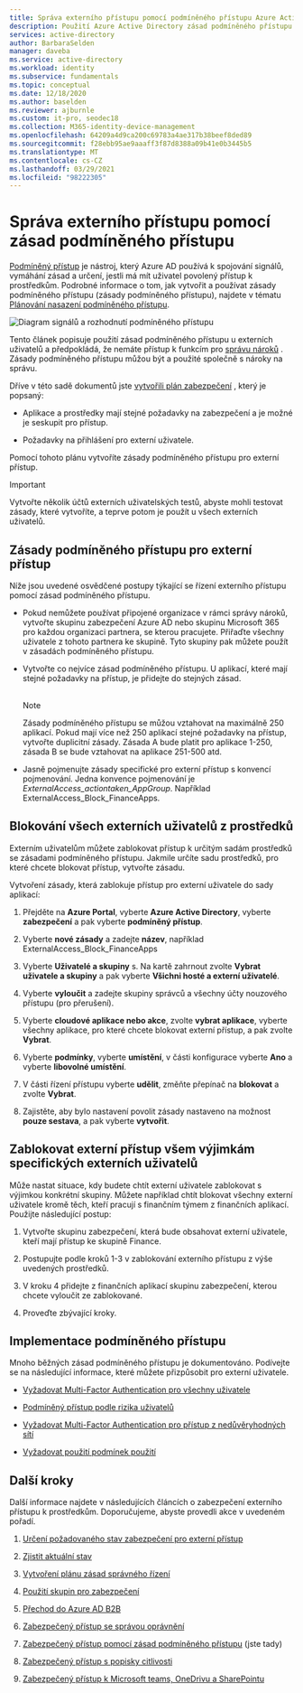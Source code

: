 ```yaml
---
title: Správa externího přístupu pomocí podmíněného přístupu Azure Active Directory
description: Použití Azure Active Directory zásad podmíněného přístupu k zabezpečení externího přístupu k prostředkům.
services: active-directory
author: BarbaraSelden
manager: daveba
ms.service: active-directory
ms.workload: identity
ms.subservice: fundamentals
ms.topic: conceptual
ms.date: 12/18/2020
ms.author: baselden
ms.reviewer: ajburnle
ms.custom: it-pro, seodec18
ms.collection: M365-identity-device-management
ms.openlocfilehash: 64209a4d9ca200c69783a4ae317b38beef8ded89
ms.sourcegitcommit: f28ebb95ae9aaaff3f87d8388a09b41e0b3445b5
ms.translationtype: MT
ms.contentlocale: cs-CZ
ms.lasthandoff: 03/29/2021
ms.locfileid: "98222305"
---
```

# <a name="manage-external-access-with-conditional-access-policies"></a>Správa externího přístupu pomocí zásad podmíněného přístupu 

[Podmíněný přístup](../conditional-access/overview.md) je nástroj, který Azure AD používá k spojování signálů, vymáhání zásad a určení, jestli má mít uživatel povolený přístup k prostředkům. Podrobné informace o tom, jak vytvořit a používat zásady podmíněného přístupu (zásady podmíněného přístupu), najdete v tématu [Plánování nasazení podmíněného přístupu](../conditional-access/plan-conditional-access.md). 

![Diagram signálů a rozhodnutí podmíněného přístupu](media/secure-external-access//7-conditional-access-signals.png)



Tento článek popisuje použití zásad podmíněného přístupu u externích uživatelů a předpokládá, že nemáte přístup k funkcím pro [správu nároků](../governance/entitlement-management-overview.md) . Zásady podmíněného přístupu můžou být a použité společně s nároky na správu.

Dříve v této sadě dokumentů jste [vytvořili plán zabezpečení](3-secure-access-plan.md) , který je popsaný:

* Aplikace a prostředky mají stejné požadavky na zabezpečení a je možné je seskupit pro přístup.

* Požadavky na přihlášení pro externí uživatele.

Pomocí tohoto plánu vytvoříte zásady podmíněného přístupu pro externí přístup. 

> [!IMPORTANT]
> Vytvořte několik účtů externích uživatelských testů, abyste mohli testovat zásady, které vytvoříte, a teprve potom je použít u všech externích uživatelů.

## <a name="conditional-access-policies-for-external-access"></a>Zásady podmíněného přístupu pro externí přístup

Níže jsou uvedené osvědčené postupy týkající se řízení externího přístupu pomocí zásad podmíněného přístupu.

* Pokud nemůžete používat připojené organizace v rámci správy nároků, vytvořte skupinu zabezpečení Azure AD nebo skupinu Microsoft 365 pro každou organizaci partnera, se kterou pracujete. Přiřaďte všechny uživatele z tohoto partnera ke skupině. Tyto skupiny pak můžete použít v zásadách podmíněného přístupu.

* Vytvořte co nejvíce zásad podmíněného přístupu. U aplikací, které mají stejné požadavky na přístup, je přidejte do stejných zásad.  
‎ 
   > [!NOTE]
   > Zásady podmíněného přístupu se můžou vztahovat na maximálně 250 aplikací. Pokud mají více než 250 aplikací stejné požadavky na přístup, vytvořte duplicitní zásady. Zásada A bude platit pro aplikace 1-250, zásada B se bude vztahovat na aplikace 251-500 atd.

* Jasně pojmenujte zásady specifické pro externí přístup s konvencí pojmenování. Jedna konvence pojmenování je *ExternalAccess_actiontaken_AppGroup*. Například ExternalAccess_Block_FinanceApps.

## <a name="block-all-external-users-from-resources"></a>Blokování všech externích uživatelů z prostředků

Externím uživatelům můžete zablokovat přístup k určitým sadám prostředků se zásadami podmíněného přístupu. Jakmile určíte sadu prostředků, pro které chcete blokovat přístup, vytvořte zásadu.

Vytvoření zásady, která zablokuje přístup pro externí uživatele do sady aplikací:

1. Přejděte na **Azure Portal**, vyberte **Azure Active Directory**, vyberte **zabezpečení** a pak vyberte **podmíněný přístup**.

2. Vyberte **nové zásady** a zadejte **název**, například ExternalAccess_Block_FinanceApps

3. Vyberte **Uživatelé a skupiny** s. Na kartě zahrnout zvolte **Vybrat uživatele a skupiny** a pak vyberte **Všichni hosté a externí uživatelé**. 

4. Vyberte **vyloučit** a zadejte skupiny správců a všechny účty nouzového přístupu (pro přerušení).

5. Vyberte **cloudové aplikace nebo akce**, zvolte **vybrat aplikace**, vyberte všechny aplikace, pro které chcete blokovat externí přístup, a pak zvolte **Vybrat**.

6. Vyberte **podmínky**, vyberte **umístění**, v části konfigurace vyberte **Ano** a vyberte **libovolné umístění**.

7. V části řízení přístupu vyberte **udělit**, změňte přepínač na **blokovat** a zvolte **Vybrat**.

8. Zajistěte, aby bylo nastavení povolit zásady nastaveno na možnost **pouze sestava**, a pak vyberte **vytvořit**.

## <a name="block-external-access-to-all-except-specific-external-users"></a>Zablokovat externí přístup všem výjimkám specifických externích uživatelů

Může nastat situace, kdy budete chtít externí uživatele zablokovat s výjimkou konkrétní skupiny. Můžete například chtít blokovat všechny externí uživatele kromě těch, kteří pracují s finančním týmem z finančních aplikací. Použijte následující postup:

1. Vytvořte skupinu zabezpečení, která bude obsahovat externí uživatele, kteří mají přístup ke skupině Finance.

2. Postupujte podle kroků 1-3 v zablokování externího přístupu z výše uvedených prostředků.

3. V kroku 4 přidejte z finančních aplikací skupinu zabezpečení, kterou chcete vyloučit ze zablokované.

4. Proveďte zbývající kroky.

## <a name="implement-conditional-access"></a>Implementace podmíněného přístupu

Mnoho běžných zásad podmíněného přístupu je dokumentováno. Podívejte se na následující informace, které můžete přizpůsobit pro externí uživatele.

* [Vyžadovat Multi-Factor Authentication pro všechny uživatele](../conditional-access/howto-conditional-access-policy-all-users-mfa.md)

* [Podmíněný přístup podle rizika uživatelů](../conditional-access/howto-conditional-access-policy-risk-user.md)

* [Vyžadovat Multi-Factor Authentication pro přístup z nedůvěryhodných sítí](../conditional-access/untrusted-networks.md) 

* [Vyžadovat použití podmínek použití](../conditional-access/terms-of-use.md)

## <a name="next-steps"></a>Další kroky

Další informace najdete v následujících článcích o zabezpečení externího přístupu k prostředkům. Doporučujeme, abyste provedli akce v uvedeném pořadí.

1. [Určení požadovaného stav zabezpečení pro externí přístup](1-secure-access-posture.md)

2. [Zjistit aktuální stav](2-secure-access-current-state.md)

3. [Vytvoření plánu zásad správného řízení](3-secure-access-plan.md)

4. [Použití skupin pro zabezpečení](4-secure-access-groups.md)

5. [Přechod do Azure AD B2B](5-secure-access-b2b.md)

6. [Zabezpečený přístup se správou oprávnění](6-secure-access-entitlement-managment.md)

7. [Zabezpečený přístup pomocí zásad podmíněného přístupu](7-secure-access-conditional-access.md) (jste tady)

8. [Zabezpečený přístup s popisky citlivosti](8-secure-access-sensitivity-labels.md)

9. [Zabezpečený přístup k Microsoft teams, OneDrivu a SharePointu](9-secure-access-teams-sharepoint.md)
